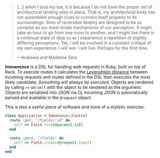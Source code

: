 > [...] when I stub my toe, it is because I do not have the proper set of architectural landing sites in place.
> That is, my architectural body has not assembled enough clues to connect itself properly to its surroundings.
> Sites of reversible destiny are designed to be as complex as our most innate mechanisms of our perception.
> It might take an hour to go from one room to another, and I might live there in a continual state of deja vu as I experience a repetition of slightly differing perceptions.
> Yet, I will be involved in a constant critique of my own experience.
> I will see.
> I will live.
> Perhaps for the first time.
>
> —Arakawa and Madeline Gins

**Immanence** is a DSL for handling web requests in Ruby, built on top of Rack. To execute routes it calculates the [Levenshtein distance](http://en.wikipedia.org/wiki/Levenshtein_distance) between incoming requests and routes defined in the DSL then executes the most likely candidate. *Something will always be executed.* Objects are rendered by calling `>>` on `self` with the object to be rendered as the argument. Objects are serialized into JSON via Oj. Incoming JSON is automatically parsed and available in the `@request` object.

This is less a useful piece of software and more of a stylistic exercise.

```ruby
class Application < Immanence::Control
  route :get, "/fields/:id" do
    self >> Field.find(@params[:id])
  end
  
  route :post, "/fields" do
    self >> Field.create(@request.input)
  end
end
```
